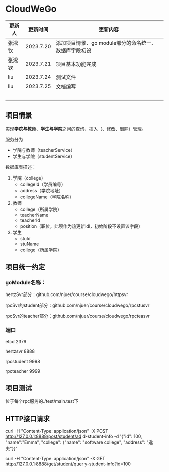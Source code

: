 # CloudWeGo

| 更新人 | 更新时间      | 更新内容                            |
|-----|-----------|---------------------------------|
| 张淞钦 | 2023.7.20 | 添加项目情景、go module部分的命名统一、数据库字段初设 |
| 张淞钦 | 2023.7.21 | 项目基本功能完成                        |
| liu | 2023.7.24 | 测试文件                            |
| liu | 2023.7.25 | 文档编写                            |
|     |           |                                 |
|     |           |                                 |
|     |           |                                 |
|     |           |                                 |
|     |           |                                 |



## 项目情景

实现**学院与教师**、**学生与学院**之间的查询、插入（、修改、删除）管理。

服务分为

- 学院与教师（teacherService）
- 学生与学院（studentService）

数据库表描述：

1. 学院（college）
   - collegeId（学员编号）
   - address（学院地址）
   - collegeName（学院名称）
2. 教师
   - college（所属学院）
   - teacherName
   - teacherId
   - position（职位，此项作为热更新idl，初始阶段不设置该字段）
3. 学生
   - stuId
   - stuName
   - college（所属学院）

## 项目统一约定

### goModule名称：

hertzSvr部分：github.com/njuer/course/cloudwego/httpsvr

rpcSvr的student部分：github.com/njuer/course/cloudwego/rpcstusvr

rpcSvr的teacher部分：github.com/njuer/course/cloudwego/rpcteasvr

### 端口

etcd 2379

hertzsvr 8888

rpcstudent 9998

rpcteacher 9999

## 项目测试

位于每个rpc服务的./test/main.test下

## HTTP接口请求
curl -H "Content-Type: application/json" -X POST http://127.0.0.1:8888/post/student/ad
d-student-info -d '{"id": 100, "name":"Emma", "college": {"name": "software college", "address": "逸夫"}}'

curl -H "Content-Type: application/json" -X GET http://127.0.0.1:8888/get/student/quer
y-student-info?id=100